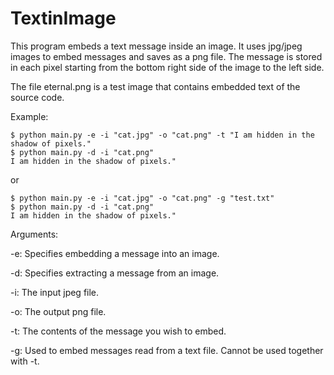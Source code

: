 # TextinImage

This program embeds a text message inside an image.
It uses jpg/jpeg images to embed messages and saves as a png file.
The message is stored in each pixel starting from the bottom right side of the image to the left side.

The file eternal.png is a test image that contains embedded text of the source code.

Example:
```
$ python main.py -e -i "cat.jpg" -o "cat.png" -t "I am hidden in the shadow of pixels."
$ python main.py -d -i "cat.png"
I am hidden in the shadow of pixels."
```
or
```
$ python main.py -e -i "cat.jpg" -o "cat.png" -g "test.txt"
$ python main.py -d -i "cat.png"
I am hidden in the shadow of pixels."
```
Arguments:

-e: Specifies embedding a message into an image.

-d: Specifies extracting a message from an image.

-i: The input jpeg file.

-o: The output png file.

-t: The contents of the message you wish to embed.

-g: Used to embed messages read from a text file.  Cannot be used together with -t.
